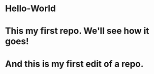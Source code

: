 # Hello-World 

# This my first repo. We'll see how it goes!

# And this is my first edit of a repo.
